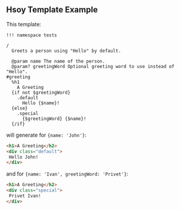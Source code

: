 
Hsoy Template Example
---------------------

This template:

```haml
!!! namespace tests

/
  Greets a person using "Hello" by default.

  @param name The name of the person.
  @param? greetingWord Optional greeting word to use instead of "Hello".
#greeting
  %h1
    A Greeting
  {if not $greetingWord}
    .default
      Hello {$name}!
  {else}
    .special
      {$greetingWord} {$name}!
  {/if}
```

will generate for `{name: 'John'}`:

```html
<h1>A Greeting</h2>
<div class="default">
 Hello John!
</div>
```

and for `{name: 'Ivan', greetingWord: 'Privet'}`:

```html
<h1>A Greeting</h2>
<div class="special">
 Privet Ivan!
</div>
```
